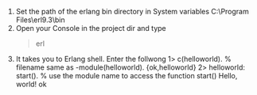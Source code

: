 1. Set the path of the erlang bin directory in System variables
C:\Program Files\erl9.3\bin
2. Open your Console in the project dir and type
	> erl
3. It takes you to Erlang shell. Enter the follwong
1> c(helloworld). % filename same as -module(helloworld).
{ok,helloworld}
2> helloworld: start(). % use the module name to access the function start()
Hello, world!
ok